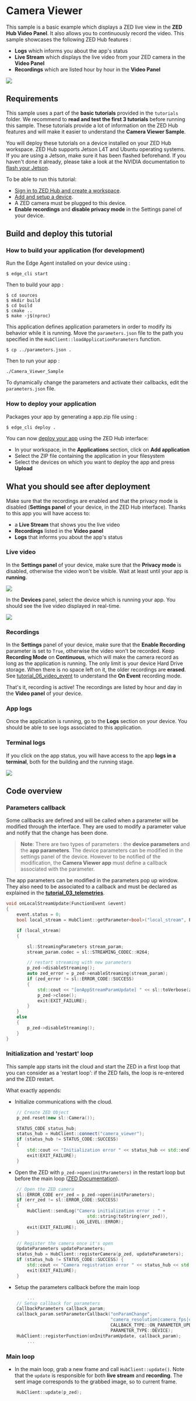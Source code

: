 # Camera Viewer

This sample is a basic example which displays a ZED live view in the **ZED Hub Video Panel**. It also allows you to continuously record the video. This sample showcases the following ZED Hub features :
- **Logs** which informs you about the app's status
- **Live Stream** which displays the live video from your ZED camera in the **Video Panel**
- **Recordings** which are listed hour by hour in the **Video Panel**

![](./images/live_view.png " ")


## Requirements
This sample uses a part of the **basic tutorials** provided in the `tutorials` folder. We recommend to **read and test the first 3 tutorials** before running this sample. These tutorials provide a lot of information on the ZED Hub features and will make it easier to understand the **Camera Viewer Sample**.

You will deploy these tutorials on a device installed on your ZED Hub workspace. ZED Hub supports Jetson L4T and Ubuntu operating systems. If you are using a Jetson, make sure it has been flashed beforehand. If you haven't done it already, please take a look at the NVIDIA documentation to [flash your Jetson](https://docs.nvidia.com/sdk-manager/install-with-sdkm-jetson/index.html).

To be able to run this tutorial:
- [Sign in to ZED Hub and create a workspace](https://www.stereolabs.com/docs/cloud/overview/get-workspace/).
- [Add and setup a device](https://www.stereolabs.com/docs/cloud/overview/setup-device/).
- A ZED camera must be plugged to this device.
- **Enable recordings** and **disable privacy mode** in the Settings panel of your device.



## Build and deploy this tutorial

### How to build your application (for development)

Run the Edge Agent installed on your device using :
```
$ edge_cli start
```

Then to build your app :
```
$ cd sources
$ mkdir build
$ cd build
$ cmake ..
$ make -j$(nproc)
```


This application defines application parameters in order to modify its behavior while it is running. Move the `parameters.json` file to the path you specified in the `HubClient::loadApplicationParameters` function.
```
$ cp ../parameters.json .
```

Then to run your app :
```
./Camera_Viewer_Sample
```

To dynamically change the parameters and activate their callbacks, edit the `parameters.json` file.

### How to deploy your application

Packages your app by generating a app.zip file using :

```
$ edge_cli deploy .
```

You can now [deploy your app](https://www.stereolabs.com/docs/cloud/applications/deployment/) using the ZED Hub interface:

- In your workspace, in the **Applications** section, click on **Add application**
- Select the ZIP file containing the application in your filesystem
- Select the devices on which you want to deploy the app and press **Upload**

## What you should see after deployment
Make sure that the recordings are enabled and that the privacy mode is disabled (**Settings panel** of your device, in the ZED Hub interface).
Thanks to this app you will have access to:
- a **Live Stream** that shows you the live video
- **Recordings** listed in the **Video panel**
- **Logs** that informs you about the app's status


### Live video
In the **Settings panel** of your device, make sure that the **Privacy mode** is disabled, otherwise the video won't be visible.
Wait at least until your app is **running**. 

![](./images/running.png " ")

In the **Devices** panel, select the device which is running your app. You should see the live video displayed in real-time.

![](./images/live_view.png " ")



### Recordings

In the **Settings** panel of your device, make sure that the **Enable Recording** parameter is set to `True`, otherwise the video won't be recorded. Keep **Recording Mode** on **Continuous**, which will make the camera record as long as the application is running. The only limit is your device Hard Drive storage. When there is no space left on it, the older recordings are **erased**. See [tutorial_06_video_event](/tutorials/tutorial_06_video_event/README.md) to understand the **On Event** recording mode.

That's it, recording is active! The recordings are listed by hour and day in the **Video panel** of your device. 


###  App logs
Once the application is running, go to the **Logs** section on your device. You should be able to see logs associated to this application.


### Terminal logs
If you click on the app status, you will have access to the app **logs in a terminal**, both for the building and the running stage.

![](./images/terminal.png " ")


## Code overview


### Parameters callback
Some callbacks are defined and will be called when a parameter will be modified through the interface. They are used to modify a parameter value and notify that the change has been done.

> **Note**: There are two types of parameters : the **device parameters** and the **app parameters**.
The device parameters can be modified in the settings panel of the device. However to be notified of the modification, the **Camera Viewer app** must define a callback associated with the parameter.

The app parameters can be modified in the parameters pop up window. They also need to be associated to a callback and must be declared as explained in the [**tutorial_03_telemetries**](/tutorials/tutorial_03_telemetries/README.md).


```c++
void onLocalStreamUpdate(FunctionEvent &event)
{
    event.status = 0;
    bool local_stream = HubClient::getParameter<bool>("local_stream", PARAMETER_TYPE::APPLICATION, false);

    if (local_stream)
    {

        sl::StreamingParameters stream_param;
        stream_param.codec = sl::STREAMING_CODEC::H264;

        // restart streaming with new parameters
        p_zed->disableStreaming();
        auto zed_error = p_zed->enableStreaming(stream_param);
        if (zed_error != sl::ERROR_CODE::SUCCESS)
        {
            std::cout << "[onAppStreamParamUpdate] " << sl::toVerbose(zed_error) << "\nExit program." << std::endl;
            p_zed->close();
            exit(EXIT_FAILURE);
        }
    }
    else
    {
        p_zed->disableStreaming();
    }
}
```


### Initialization and 'restart' loop

This sample app starts init the cloud and start the ZED in a first loop that you can consider as a 'restart loop': if the ZED fails, the loop is re-entered and the ZED restart.

What exactly appends:

- Initialize communications with the cloud.

```cpp
    // Create ZED Object
    p_zed.reset(new sl::Camera());

    STATUS_CODE status_hub;
    status_hub = HubClient::connect("camera_viewer");
    if (status_hub != STATUS_CODE::SUCCESS)
    {
        std::cout << "Initialization error " << status_hub << std::endl;
        exit(EXIT_FAILURE);
    }
```

- Open the ZED with `p_zed->open(initParameters)` in the restart loop but before the main loop ([ZED Documentation](https://www.stereolabs.com/docs/video/camera-controls/#camera-configuration)).

```cpp
    // Open the ZED camera
    sl::ERROR_CODE err_zed = p_zed->open(initParameters);
    if (err_zed != sl::ERROR_CODE::SUCCESS)
    {
        HubClient::sendLog("Camera initialization error : " +
                               std::string(toString(err_zed)),
                           LOG_LEVEL::ERROR);
        exit(EXIT_FAILURE);
    }

    // Register the camera once it's open
    UpdateParameters updateParameters;
    status_hub = HubClient::registerCamera(p_zed, updateParameters);
    if (status_hub != STATUS_CODE::SUCCESS) {
        std::cout << "Camera registration error " << status_hub << std::endl;
        exit(EXIT_FAILURE);
    }
```

- Setup the parameters callback before the main loop

```c++        
        ...
    // Setup callback for parameters
    CallbackParameters callback_param;
    callback_param.setParameterCallback("onParamChange",
                                        "camera_resolution|camera_fps|camera_image_flip",
                                        CALLBACK_TYPE::ON_PARAMETER_UPDATE,
                                        PARAMETER_TYPE::DEVICE);
    HubClient::registerFunction(onInitParamUpdate, callback_param);
        ...
```

### Main loop
- In the main loop, grab a new frame and call `HubClient::update()`. Note that the `update` is responsible for both **live stream** and **recording**. The sent image corresponds to the grabbed image, so to current frame.


```c++
    HubClient::update(p_zed);
```
